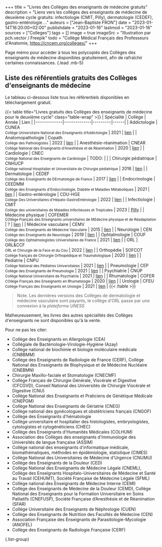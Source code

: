 +++
title = "Livres des Collèges des enseignants de médecine gratuits"
description = "Liens vers les collèges des enseignants de médecine de deuxième cycle gratuits: infectiologie (CMIT, Pilly), dermatologie (CEDEF), gastro-entérologie ..."
auteurs = ["Jean-Baptiste FRON"]
date = "2023-01-14T16:20:00+02:00"
publishdate = "2023-01-16"
lastmod = "2023-01-16"
sources = ["Colleges"]
tags = []
image = true
imageSrc = "Illustration par pch.vector / Freepik"
todo = "Collège Médical Français des Professeurs d'Anatomie, https://cncem.org/colleges/"
+++

Page mémo pour accéder à tous les polycopiés des Collèges des enseignants de médecine disponibles gratuitement, afin de rafraîchir certaines connaissances.
{.lead .mb-5}

## Liste des référentiels gratuits des Collèges d'enseignants de médecine

Le tableau ci-dessous liste tous les référentiels disponibles en téléchargement gratuit.

{{< table title="Livres gratuits des Collèges des enseignants de médecine pour le deuxième cycle" class="table-wrap" >}}
| Spécialité | Collège        | Année    | Lien |
|--------------|--------------|---------:|------|
| Addictologie | CUNEA<br><small>Collège Universitaire National des Enseignants d'Addictologie</small> | 2021 | [lien](https://www.cunea.fr/sites/default/files/ref_psy_add_def_2021.pdf) |
| Anatomopathologie | Copath<br><small>Collège des Pathologistes</small> | 2022 | [lien](https://www.sfpathol.org/564-manuel-introduction.html) |
| Anesthésie-réanimation | CNEAR<br><small>Collège National des Enseignants d'Anesthésie et de Réanimation</small> | 2020 | [lien](https://www.cnear.fr/_files/ugd/361ef2_bf3bcbe89fb24570a6fe31cdcf96ac35.pdf) |
| Cardiologie | CNEC<br><small>Collège National des Enseignants de Cardiologie</small> | TODO: | |
| Chirurgie pédiatrique | CNHUCP<br><small>Collège national Hospitalier et Universitaire de Chirurgie pédiatrique</small> | 2016 | [lien](https://collegechirurgiepediatrique.fr/les-cours/) |
| Dermatologie | CEDEF<br><small>Collège des Enseignants de DErmatologie de France</small> | 2017 | [lien](https://cedef.info/enseignement-2eme-cycle-dermatologie/) |
| Endocrinologie | CEEDMM<br><small>Collège des Enseignants d'Endocrinologie, Diabète et Maladies Métaboliques</small> | 2021 | [lien](https://www.sfendocrino.org/polycopie-des-enseignants-5eme-edition-2021/) |
| Gastro-entérologie | CDU-HGE<br><small>Collège Des Universitaires d'Hépato-GastroEntérologie</small> | 2022 | [lien](https://www.snfge.org/sites/default/files/SNFGE/Formation/dsn_cdu-hge_2022-decembre.pdf) |
| Infectiologie | CMIT<br><small>Collège des universitaires de Maladies Infectieuses et Tropicales</small> | 2023 | [Pilly](https://www.infectiologie.com/fr/pilly-etudiant-edition-2023-disponible-a-la-vente-a-partir-du-23-janvier.html) |
| Médecine physique | COFEMER<br><small>COllège Français des Enseignants universitaires de MEdecine physique et de Réadaptation</small> | ? | [lien](https://www.cofemer.fr/cofemer/gestionPagesWebStandard.do?dispatchMethod=affiche&pageId=55) |
| Médecine vasculaire | CEMV<br><small>Collège des Enseignants de Médecine Vasculaire</small> | 2015 | [lien](http://cemv.vascular-e-learning.net/poly/Poly-Vx.pdf) |
| Neurologie | CEN<br><small>Collège des Enseignants de Neurologie</small> | 2019 | [lien](https://www.cen-neurologie.fr/deuxieme-cycle) |
| Ophtalmologie | COUF<br><small>Collège des Ophtalmologistes Universitaires de France</small> | 2021 | [lien](http://couf.fr/espace-etudiants/2eme-cycle-dcem/) |
| ORL | ORL&CCF<br><small>ORL et Chirurgie de la Face et du Cou</small> | 2022 | [lien](https://campusorl.fr/espace-etudiants/2eme-cycle-ecni/) |
| Orthopédie | SOFCOT<br><small>Collège français de Chirurgie Orthopédique et Traumatologique</small> | 2020 | [lien](https://www.sofcot.fr/sites/www.sofcot.fr/files/medias/documents/CollegeOrthop%C3%A9dieTraumatologieELLIPSES%203%C3%A8me%20%C3%A9dition.pdf) |
| Pédiatrie | CNPU<br><small>Collège National des Pédiatres Universitaires</small> | 2021 | [lien](https://www.pedia-univ.fr/deuxieme-cycle/referentiel) |
| Pneumologie | CEP<br><small>Collège des Enseignants de Pneumologie</small> | 2021 | [lien](http://cep.splf.fr/edition-2021-du-referentiel-du-college-des-enseignants-de-pneumologie-cep-pour-la-preparation-des-ecn-7eme-edition/) |
| Psychiatrie | CNUP<br><small>Collège National Universitaire de Psychiatrie </small> | 2021 | [lien](https://www.cunea.fr/sites/default/files/ref_psy_add_def_2021.pdf) |
| Rhumatologie | COFER<br><small>COllège Français des Enseignants en Rhumatologie</small> | 2020 | [lien](http://www.lecofer.org/liste-des-items-ecn.php) |
| Urologie | CFEU<br><small>Collège Français des Enseignants en Urologie</small> | 2021 | [lien](https://www.urofrance.org/lafu-academie/formation-du-college/referentiel-du-college-durologie-5eme-edition/) |
{{< /table >}}

> Note. Les dernières versions des Collèges de dermatologie et médecine vasculaire sont payants, le collège d'ORL passe par une connexion à la *plateforme UNESS*

Malheureusement, les livres des autres spécialités des Collèges d'enseignants ne sont disponibles qu'à la vente.

Pour ne pas les citer:

- Collège des Enseignants en Allergologie (CEA)
- Collégiale de Bactériologie-Virologie-Hygiène (Azay)
- Collège national de biochimie et biologie moléculaire médicale (CNBBMM)
- Collège des Enseignants de Radiologie de France (CERF), Collège National des Enseignants de Biophysique et de Médecine Nucléaire (CNEBMN)
- Chirurgie Maxillo-faciale et Stomatologie (CNECMF)
- Collège Français de Chirurgie Générale, Viscérale et Digestive (CFCGVD), Conseil National des Universités de Chirurgie Viscérale et Digestive (CNU)
- Collège National des Enseignants et Praticiens de Génétique Médicale (CNEPGM)
- Collège National des Enseignants de Gériatrie (CNEG)
- Collège national des gynécologues et obstétriciens français (CNGOF)
- Collège des Enseignants d'hématologie
- Collège universitaire et hospitalier des histologistes, embryologistes, cytologistes et cytogénéticiens (CHEC)
- Collège des Enseignants d'Humanités Médicales (COLHUM)
- Association des Collèges des enseignants d'Immunologie des Universités de langue française (ASSIM)
- Collège national des enseignants d'informatique médicale, biomathématiques, méthodes en épidémiologie, statistique (CIMES)
- Collège National des Universitaires de Médecine d'Urgence (CNUMU)
- Collège des Enseignants de la Douleur (CED)
- Collège National des Enseignants de Médecine Légale (CNEML), Collège des Enseignants Hospitalo-Universitaires de Médecine et Santé au Travail (CEHUMT), Société Française de Médecine Légale (SFML)
- Collège national des Enseignants de Médecine Interne (CEMI)
- Collège des Enseignants de Médecine de la Douleur (CEMD), Collège National des Enseignants pour la Formation Universitaire en Soins Palliatifs (CNEFUSP), Société Française d’Anesthésie et de Réanimation (SFAR)
- Collège Universitaire des Enseignants de Néphrologie (CUEN)
- Collège des Enseignants de Nutrition des Facultés de Médecine (CEN)
- Association Française des Enseignants de Parasitologie-Mycologie (ANOFEL)
- Collège des Enseignants de Radiologie Française (CERF)

{.list-group}
